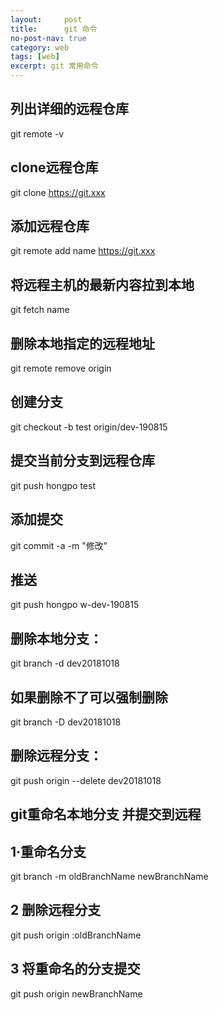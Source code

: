 ```yaml
---
layout:     post
title:      git 命令
no-post-nav: true
category: web
tags: [web]
excerpt: git 常用命令
---
```

## 列出详细的远程仓库
git remote -v 

## clone远程仓库 
git clone https://git.xxx
## 添加远程仓库
git remote add  name https://git.xxx
## 将远程主机的最新内容拉到本地
git fetch name 
## 删除本地指定的远程地址
git remote remove origin 


## 创建分支
git checkout -b test origin/dev-190815
## 提交当前分支到远程仓库
git push hongpo test

## 添加提交
 git commit -a -m "修改"
## 推送
git push hongpo w-dev-190815

## 删除本地分支：
 git branch -d dev20181018
## 如果删除不了可以强制删除
git branch -D dev20181018
## 删除远程分支：
git push origin --delete dev20181018

## git重命名本地分支 并提交到远程
## 1·重命名分支
git branch -m oldBranchName newBranchName
## 2 删除远程分支
git push origin :oldBranchName
## 3 将重命名的分支提交
git push origin newBranchName
